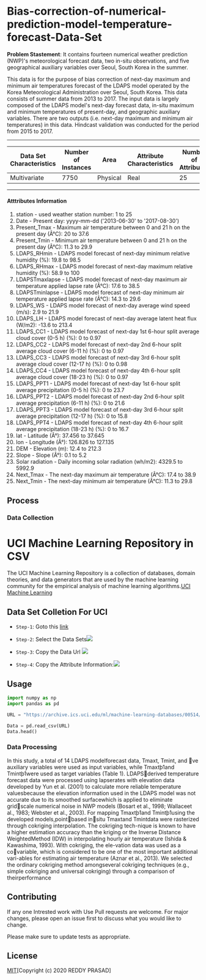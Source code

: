 # Bias-correction-of-numerical-prediction-model-temperature-forecast-Data-Set


**Problem Stastement**: It contains fourteen numerical weather prediction (NWP)'s meteorological forecast data, two in-situ observations, and five geographical auxiliary variables over Seoul, South Korea in the summer.

This data is for the purpose of bias correction of next-day maximum and minimum air temperatures forecast of the LDAPS model operated by the Korea Meteorological Administration over Seoul, South Korea. This data consists of summer data from 2013 to 2017. The input data is largely composed of the LDAPS model's next-day forecast data, in-situ maximum and minimum temperatures of present-day, and geographic auxiliary variables. There are two outputs (i.e. next-day maximum and minimum air temperatures) in this data. Hindcast validation was conducted for the period from 2015 to 2017.

***


|Data Set Characteristics|Number of Instances|Area|Attribute Characteristics|Number of Attributes|Associated Tasks|Missing Values|
|---------|-------|-----|----|---|---|---|
|Multivariate|7750|Physical|Real|25|Regression|Yes|



***

#### Atttributes Information
1. station - used weather station number: 1 to 25
2. Date - Present day: yyyy-mm-dd ('2013-06-30' to '2017-08-30')
3. Present_Tmax - Maximum air temperature between 0 and 21 h on the present day (Â°C): 20 to 37.6
4. Present_Tmin - Minimum air temperature between 0 and 21 h on the present day (Â°C): 11.3 to 29.9
5. LDAPS_RHmin - LDAPS model forecast of next-day minimum relative humidity (%): 19.8 to 98.5
6. LDAPS_RHmax - LDAPS model forecast of next-day maximum relative humidity (%): 58.9 to 100
7. LDAPSTmaxlapse - LDAPS model forecast of next-day maximum air temperature applied lapse rate (Â°C): 17.6 to 38.5
8. LDAPSTminlapse - LDAPS model forecast of next-day minimum air temperature applied lapse rate (Â°C): 14.3 to 29.6
9. LDAPS_WS - LDAPS model forecast of next-day average wind speed (m/s): 2.9 to 21.9
10. LDAPS_LH - LDAPS model forecast of next-day average latent heat flux (W/m2): -13.6 to 213.4
11. LDAPS_CC1 - LDAPS model forecast of next-day 1st 6-hour split average cloud cover (0-5 h) (%): 0 to 0.97
12. LDAPS_CC2 - LDAPS model forecast of next-day 2nd 6-hour split average cloud cover (6-11 h) (%): 0 to 0.97
13. LDAPS_CC3 - LDAPS model forecast of next-day 3rd 6-hour split average cloud cover (12-17 h) (%): 0 to 0.98
14. LDAPS_CC4 - LDAPS model forecast of next-day 4th 6-hour split average cloud cover (18-23 h) (%): 0 to 0.97
15. LDAPS_PPT1 - LDAPS model forecast of next-day 1st 6-hour split average precipitation (0-5 h) (%): 0 to 23.7
16. LDAPS_PPT2 - LDAPS model forecast of next-day 2nd 6-hour split average precipitation (6-11 h) (%): 0 to 21.6
17. LDAPS_PPT3 - LDAPS model forecast of next-day 3rd 6-hour split average precipitation (12-17 h) (%): 0 to 15.8
18. LDAPS_PPT4 - LDAPS model forecast of next-day 4th 6-hour split average precipitation (18-23 h) (%): 0 to 16.7
19. lat - Latitude (Â°): 37.456 to 37.645
20. lon - Longitude (Â°): 126.826 to 127.135
21. DEM - Elevation (m): 12.4 to 212.3
22. Slope - Slope (Â°): 0.1 to 5.2
23. Solar radiation - Daily incoming solar radiation (wh/m2): 4329.5 to 5992.9
24. Next_Tmax - The next-day maximum air temperature (Â°C): 17.4 to 38.9
25. Next_Tmin - The next-day minimum air temperature (Â°C): 11.3 to 29.8

## Process

### Data Collection

# UCI Machine Learning Repository in CSV

The UCI Machine Learning Repository is a collection of databases, domain theories, and data generators that are used by the machine learning community for the empirical analysis of machine learning algorithms.[UCI Machine Learning](https://archive.ics.uci.edu/ml/index.php)

## Data Set Colletion For UCI

* `Step-1`: Goto this [link](https://archive.ics.uci.edu/ml/datasets.php)
* `Step-2`: Select the Data Sets![](https://lh3.googleusercontent.com/-Qprd_P1bNeE/XkkiUnProdI/AAAAAAAAm2E/YAecsJa4keUvUppwOqC0MXZYga1HJEsmgCK8BGAsYHg/s0/2020-02-16.png)

* `Step-3`: Copy the Data Url ![](https://lh3.googleusercontent.com/-_eSgbi1-jOg/XkkirtydthI/AAAAAAAAm2M/NG5Xupis8nw6-HuynC6-gE6NYfMfZKwzACK8BGAsYHg/s0/2020-02-16.png)
* `Step-4`: Copy the Attribute Information:![](https://lh3.googleusercontent.com/-w6v3O1d_Tww/XkkjJumf7sI/AAAAAAAAm2U/uZI6zSkuMo48TrMO2nbH8_f7wkIcgJFygCK8BGAsYHg/s0/2020-02-16.png)


## Usage

```Python
import numpy as np
import pandas as pd

URL = "https://archive.ics.uci.edu/ml/machine-learning-databases/00514/Bias_correction_ucl.csv"

Data = pd.read_csv(URL)
Data.head()
```

### Data Processing

In this study, a total of 14 LDAPS modelforecast data, Tmaxt, Tmint, and ve auxiliary variables were used as input variables, while Tmaxtþ1and Tmintþ1were used as target variables (Table 1). LDAPSderived temperature forecast data were processed using lapserates with elevation data developed by Yun et al. (2001) to calculate more reliable temperature valuesbecause the elevation information used in the LDAPS model was not accurate due to its smoothed surfacewhich is applied to eliminate gridscale numerical noise in NWP models (Bosart et al., 1998; Wallaceet al., 1983; Webster et al., 2003). For mapping Tmaxtþ1and Tmintþ1using the developed models,pointbased insitu Tmaxtand Tmintdata were rasterized through cokriging interpolation. The cokriging tech-nique is known to have a higher estimation accuracy than the kriging or the Inverse Distance WeightedMethod (IDW) in interpolating hourly air temperature (Ishida & Kawashima, 1993). With cokriging, the ele-vation data was used as a covariable, which is considered to be one of the most important additional vari-ables for estimating air temperature (Aznar et al., 2013). We selected the ordinary cokriging method amongseveral cokriging techniques (e.g., simple cokriging and universal cokriging) through a comparison of theirperformance

## Contributing
If any one Intrested work with Use Pull requests are welcome. For major changes, please open an issue first to discuss what you would like to change.

Please make sure to update tests as appropriate.

## License
[MIT](https://choosealicense.com/licenses/mit/)[Copyright (c) 2020 REDDY PRASAD]
